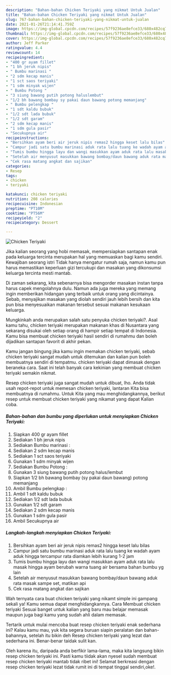 ```yaml
---
description: "Bahan-bahan Chicken Teriyaki yang nikmat Untuk Jualan"
title: "Bahan-bahan Chicken Teriyaki yang nikmat Untuk Jualan"
slug: 767-bahan-bahan-chicken-teriyaki-yang-nikmat-untuk-jualan
date: 2021-01-26T21:14:41.759Z
image: https://img-global.cpcdn.com/recipes/57f9236ae8efce33/680x482cq70/chicken-teriyaki-foto-resep-utama.jpg
thumbnail: https://img-global.cpcdn.com/recipes/57f9236ae8efce33/680x482cq70/chicken-teriyaki-foto-resep-utama.jpg
cover: https://img-global.cpcdn.com/recipes/57f9236ae8efce33/680x482cq70/chicken-teriyaki-foto-resep-utama.jpg
author: Jeff Parker
ratingvalue: 4.4
reviewcount: 14
recipeingredient:
- "400 gr ayam fillet"
- "1 bh jeruk nipis"
- " Bumbu marinasi "
- "2 sdm kecap manis"
- "1 sct saos teriyaki"
- "1 sdm minyak wijen"
- " Bumbu Potong "
- "3 siung bawang putih potong haluslembut"
- "1/2 bh bawang bombay sy pakai daun bawang potong memanjang"
- " Bumbu pelengkap "
- "1 sdt kaldu bubuk"
- "1/2 sdt lada bubuk"
- "1/2 sdt garam"
- "2 sdm kecap manis"
- "1 sdm gula pasir"
- "Secukupnya air"
recipeinstructions:
- "Bersihkan ayam beri air jeruk nipis remas2 hingga keset lalu bilas"
- "Campur jadi satu bumbu marinasi aduk rata lalu tuang ke wadah ayam aduk hingga tercampur rata diamkan lebih kurang 1-2 jam"
- "Tumis bumbu hingga layu dan wangi masukkan ayam aduk rata lalu masak hingga ayam berubah warna tuang air bersama bahan bumbu yg lain"
- "Setelah air menyusut masukkan bawang bombay/daun bawang aduk rata masak sampe set, matikan api"
- "Cek rasa matang angkat dan sajikan"
categories:
- Resep
tags:
- chicken
- teriyaki

katakunci: chicken teriyaki 
nutrition: 208 calories
recipecuisine: Indonesian
preptime: "PT10M"
cooktime: "PT56M"
recipeyield: "2"
recipecategory: Dessert

---
```



![Chicken Teriyaki](https://img-global.cpcdn.com/recipes/57f9236ae8efce33/680x482cq70/chicken-teriyaki-foto-resep-utama.jpg)

Jika kalian seorang yang hobi memasak, mempersiapkan santapan enak pada keluarga tercinta merupakan hal yang memuaskan bagi kamu sendiri. Kewajiban seorang istri Tidak hanya mengatur rumah saja, namun kamu pun harus memastikan keperluan gizi tercukupi dan masakan yang dikonsumsi keluarga tercinta mesti mantab.

Di zaman  sekarang, kita sebenarnya bisa mengorder masakan instan tanpa harus capek mengolahnya dulu. Namun ada juga mereka yang memang ingin memberikan hidangan yang terbaik untuk orang yang dicintainya. Sebab, menyajikan masakan yang diolah sendiri jauh lebih bersih dan kita pun bisa menyesuaikan makanan tersebut sesuai makanan kesukaan keluarga. 



Mungkinkah anda merupakan salah satu penyuka chicken teriyaki?. Asal kamu tahu, chicken teriyaki merupakan makanan khas di Nusantara yang sekarang disukai oleh setiap orang di hampir setiap tempat di Indonesia. Kamu bisa membuat chicken teriyaki hasil sendiri di rumahmu dan boleh dijadikan santapan favorit di akhir pekan.

Kamu jangan bingung jika kamu ingin memakan chicken teriyaki, sebab chicken teriyaki sangat mudah untuk ditemukan dan kalian pun boleh membuatnya sendiri di tempatmu. chicken teriyaki dapat dimasak dengan beraneka cara. Saat ini telah banyak cara kekinian yang membuat chicken teriyaki semakin nikmat.

Resep chicken teriyaki juga sangat mudah untuk dibuat, lho. Anda tidak usah repot-repot untuk memesan chicken teriyaki, lantaran Kita bisa membuatnya di rumahmu. Untuk Kita yang mau menghidangkannya, berikut resep untuk membuat chicken teriyaki yang nikamat yang dapat Kalian coba.

<!--inarticleads1-->

##### Bahan-bahan dan bumbu yang diperlukan untuk menyiapkan Chicken Teriyaki:

1. Siapkan 400 gr ayam fillet
1. Sediakan 1 bh jeruk nipis
1. Sediakan  Bumbu marinasi :
1. Sediakan 2 sdm kecap manis
1. Sediakan 1 sct saos teriyaki
1. Gunakan 1 sdm minyak wijen
1. Sediakan  Bumbu Potong :
1. Gunakan 3 siung bawang putih potong halus/lembut
1. Siapkan 1/2 bh bawang bombay (sy pakai daun bawang) potong memanjang
1. Ambil  Bumbu pelengkap :
1. Ambil 1 sdt kaldu bubuk
1. Sediakan 1/2 sdt lada bubuk
1. Gunakan 1/2 sdt garam
1. Sediakan 2 sdm kecap manis
1. Gunakan 1 sdm gula pasir
1. Ambil Secukupnya air




<!--inarticleads2-->

##### Langkah-langkah menyiapkan Chicken Teriyaki:

1. Bersihkan ayam beri air jeruk nipis remas2 hingga keset lalu bilas
1. Campur jadi satu bumbu marinasi aduk rata lalu tuang ke wadah ayam aduk hingga tercampur rata diamkan lebih kurang 1-2 jam
1. Tumis bumbu hingga layu dan wangi masukkan ayam aduk rata lalu masak hingga ayam berubah warna tuang air bersama bahan bumbu yg lain
1. Setelah air menyusut masukkan bawang bombay/daun bawang aduk rata masak sampe set, matikan api
1. Cek rasa matang angkat dan sajikan




Wah ternyata cara buat chicken teriyaki yang nikamt simple ini gampang sekali ya! Kamu semua dapat menghidangkannya. Cara Membuat chicken teriyaki Sesuai banget untuk kalian yang baru mau belajar memasak maupun juga bagi kamu yang sudah ahli dalam memasak.

Tertarik untuk mulai mencoba buat resep chicken teriyaki enak sederhana ini? Kalau kamu mau, yuk kita segera buruan siapin peralatan dan bahan-bahannya, setelah itu bikin deh Resep chicken teriyaki yang lezat dan sederhana ini. Benar-benar taidak sulit kan. 

Oleh karena itu, daripada anda berfikir lama-lama, maka kita langsung bikin resep chicken teriyaki ini. Pasti kamu tiidak akan nyesel sudah membuat resep chicken teriyaki mantab tidak ribet ini! Selamat berkreasi dengan resep chicken teriyaki lezat tidak rumit ini di tempat tinggal sendiri,oke!.

